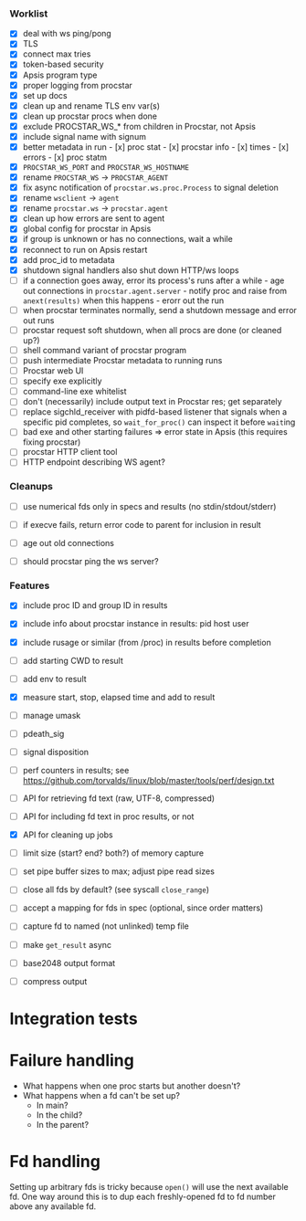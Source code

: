 ### Worklist

- [x] deal with ws ping/pong
- [x] TLS
- [x] connect max tries
- [x] token-based security
- [x] Apsis program type
- [x] proper logging from procstar
- [x] set up docs
- [x] clean up and rename TLS env var(s)
- [x] clean up procstar procs when done
- [x] exclude PROCSTAR_WS_* from children in Procstar, not Apsis
- [x] include signal name with signum
- [x] better metadata in run
      - [x] proc stat
      - [x] procstar info
      - [x] times
      - [x] errors
      - [x] proc statm
- [x] `PROCSTAR_WS_PORT` and `PROCSTAR_WS_HOSTNAME`
- [x] rename `PROCSTAR_WS` → `PROCSTAR_AGENT`
- [x] fix async notification of `procstar.ws.proc.Process` to signal deletion
- [x] rename `wsclient` → `agent`
- [x] rename `procstar.ws` → `procstar.agent`
- [x] clean up how errors are sent to agent
- [x] global config for procstar in Apsis
- [x] if group is unknown or has no connections, wait a while
- [x] reconnect to run on Apsis restart
- [x] add proc_id to metadata
- [x] shutdown signal handlers also shut down HTTP/ws loops
- [ ] if a connection goes away, error its process's runs after a while
      - age out connections in `procstar.agent.server`
      - notify proc and raise from `anext(results)` when this happens
      - erorr out the run
- [ ] when procstar terminates normally, send a shutdown message and error out runs
- [ ] procstar request soft shutdown, when all procs are done (or cleaned up?)
- [ ] shell command variant of procstar program
- [ ] push intermediate Procstar metadata to running runs
- [ ] Procstar web UI
- [ ] specify exe explicitly
- [ ] command-line exe whitelist
- [ ] don't (necessarily) include output text in Procstar res; get separately
- [ ] replace sigchld_receiver with pidfd-based listener that signals when a
      specific pid completes, so `wait_for_proc()` can inspect it before `wait`ing
- [ ] bad exe and other starting failures => error state in Apsis
       (this requires fixing procstar)
- [ ] procstar HTTP client tool
- [ ] HTTP endpoint describing WS agent?

### Cleanups

- [ ] use numerical fds only in specs and results (no stdin/stdout/stderr)
- [ ] if execve fails, return error code to parent for inclusion in result
- [ ] age out old connections
- [ ] should procstar ping the ws server?


### Features

- [x] include proc ID and group ID in results
- [x] include info about procstar instance in results: pid host user
- [x] include rusage or similar (from /proc) in results before completion
- [ ] add starting CWD to result
- [ ] add env to result
- [x] measure start, stop, elapsed time and add to result
- [ ] manage umask
- [ ] pdeath_sig
- [ ] signal disposition
- [ ] perf counters in results; see https://github.com/torvalds/linux/blob/master/tools/perf/design.txt
- [ ] API for retrieving fd text (raw, UTF-8, compressed)
- [ ] API for including fd text in proc results, or not
- [x] API for cleaning up jobs
- [ ] limit size (start? end? both?) of memory capture
- [ ] set pipe buffer sizes to max; adjust pipe read sizes
- [ ] close all fds by default?  (see syscall `close_range`)
- [ ] accept a mapping for fds in spec (optional, since order matters)
- [ ] capture fd to named (not unlinked) temp file
- [ ] make `get_result` async
- [ ] base2048 output format
- [ ] compress output


# Integration tests


# Failure handling

- What happens when one proc starts but another doesn't?
- What happens when a fd can't be set up?
  - In main?
  - In the child?
  - In the parent?


# Fd handling

Setting up arbitrary fds is tricky because `open()` will use the next available
fd.  One way around this is to dup each freshly-opened fd to fd number above any
available fd.


